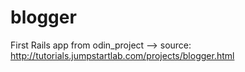 # blogger
First Rails app from odin_project --> source: http://tutorials.jumpstartlab.com/projects/blogger.html
